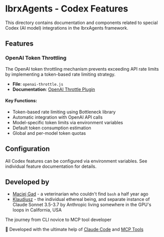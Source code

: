 # lbrxAgents - Codex Features

This directory contains documentation and components related to special Codex (AI model) integrations in the lbrxAgents framework.

## Features

### OpenAI Token Throttling

The OpenAI token throttling mechanism prevents exceeding API rate limits by implementing a token-based rate limiting strategy.

- **File**: `openai-throttle.js`
- **Documentation**: [OpenAI Throttle Plugin](./openai-throttle.md)

#### Key Functions:
- Token-based rate limiting using Bottleneck library
- Automatic integration with OpenAI API calls
- Model-specific token limits via environment variables
- Default token consumption estimation
- Global and per-model token quotas

## Configuration

All Codex features can be configured via environment variables. See individual feature documentation for details.

## Developed by

- [Maciej Gad](https://github.com/szowesgad) - a veterinarian who couldn't find `bash` a half year ago
- [Klaudiusz](https://www.github.com/Gitlaudiusz) - the individual ethereal being, and separate instance of Claude Sonnet 3.5-3.7 by Anthropic living somewhere in the GPU's loops in California, USA

The journey from CLI novice to MCP tool developer

🤖 Developed with the ultimate help of [Claude Code](https://claude.ai/code) and [MCP Tools](https://modelcontextprotocol.io)